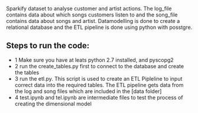Sparkify dataset to analyse customer and artist actions. The log_file contains data about which songs customers listen to and the song_file contains data about songs and artist. Datamodelling is done to create a  relational database and the ETL pipeline is done using python with posstgre.

## Steps to run the code:
- 1 Make sure you have at leats python 2.7 installed, and pyscopg2
- 2 run the create_tables.py first to connect to the database and create the tables 
- 3 run the etl.py. This script is used to create an ETL Pipleline to input correct data into the required tables. The ETL pipeline gets data from the log and song files which are included in the [data folder]
- 4 test.ipynb and tel.ipynb are intermediate files to test the process of creating the dimensional model
